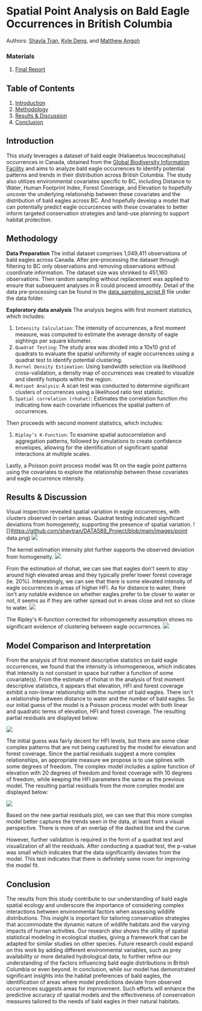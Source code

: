 # Spatial Point Analysis on Bald Eagle Occurrences in British Columbia
Authors: [Shayla Tran](https://github.com/shaytran), [Kyle Deng](https://github.com/kt1720), and [Matthew Angoh](https://github.com/mattangoh)

### Materials
1. [Final Report](https://docs.google.com/document/d/1DklH4858WhwPIeSn-WrS2D9ETP8_NYhxy3HKNeKvrLc/edit?usp=sharing)

## Table of Contents
1. [Introduction](#introduction)
2. [Methodology](#methodology)
3. [Results & Discussion](#results--discussion)
4. [Conclusion](#conclusion)

## Introduction
This study leverages a dataset of bald eagle (Haliaeetus leucocephalus) occurrences in Canada, obtained from the [Global Biodiversity Information Facility](https://www.gbif.org/occurrence/download/0190555-240321170329656) and aims to analyze bald eagle occurrences to identify potential patterns and trends in their distribution across British Columbia. The study also utilizes environmental covariates specific to BC, including Distance to Water, Human Footprint Index, Forest Coverage, and Elevation to hopefully uncover the underlying relationship between these covariates and the distribution of bald eagles across BC. And hopefully develop a model that can potentially predict eagle occurcences with these covariates to better inform targeted conservation strategies and land-use planning to support habitat protection.

## Methodology
**Data Preparation**
The initial dataset comprises 1,049,411 observations of bald eagles across Canada. After pre-processing the dataset through filtering to BC only observations and removing observations without coordinate information. The dataset size was shrinked to 451,160 observations. Then random sampling without replacement was applied to ensure that subsequent analyses in R could proceed smoothly. Detail of the data pre-processing can be found in the [data_sampling_script.R](https://github.com/shaytran/DATA589_Project/blob/main/data/data_sampling_script.R) file under the data folder. 

**Exploratory data analysis**
The analysis begins with first moment statistics, which includes: 
1. `Intensity Calculation`: The intensity of occurrences, a first moment measure, was computed to estimate the average density of eagle sightings per square kilometer.
2. `Quadrat Testing`: The study area was divided into a 10x10 grid of quadrats to evaluate the spatial uniformity of eagle occurrences using a quadrat test to identify potential clustering.
3. `Kernel Density Estimation`: Using bandwidth selection via likelihood cross-validation, a density map of occurrences was created to visualize and identify hotspots within the region.
4. `Hotspot Analysis`: A scan test was conducted to determine significant clusters of occurrences using a likelihood ratio test statistic.
5. `Spatial correlation (rhohat)`: Estimates the correlation function rho indicating how each covariate influences the spatial pattern of occurrences.

Then proceeds with second moment statistics, which includes:
1. `Ripley’s K-Function`: To examine spatial autocorrelation and aggregation patterns, followed by simulations to create confidence envelopes, allowing for the identification of significant spatial interactions at multiple scales.

Lastly, a Poisson point process model was fit on the eagle point patterns using the covariates to explore the relationship between these covariates and eagle occurrence intensity.

## Results & Discussion
Visual inspection revealed spatial variation in eagle occurrences, with clusters observed in certain areas. Quadrat testing indicated significant deviations from homogeneity, supporting the presence of spatial variation.
![](https://github.com/shaytran/DATA589_Project/blob/main/images/point data.png)
![](https://github.com/shaytran/DATA589_Project/blob/main/images/quadrat.png)

The kernel estimation intensity plot further supports the observed deviation from homogeneity.
![](https://github.com/shaytran/DATA589_Project/blob/main/images/kernel.png)

From the estimation of rhohat, we can see that eagles don't seem to stay around high elevated areas and they typically prefer lower forest coverage (ie. 20%). Interestingly, we can see that there is some elevated intensity of eagle occurrences in areas of higher HFI. As for distance to water, there isn't any notable evidence on whether eagles prefer to be closer to water or not, it seems as if they are rather spread out in areas close and not so close to water. 
![](https://github.com/shaytran/DATA589_Project/blob/main/images/rhohat.png)

The Ripley's K-function corrected for inhomogeneity assumption shows no significant evidence of clustering between eagle occurrences. 
![](https://github.com/shaytran/DATA589_Project/blob/main/images/ripleyk.png)

## Model Comparison and Interpretation
From the analysis of first moment descriptive statistics on bald eagle occurrences, we found that the intensity is inhomogeneous, which indicates that intensity is not constant in space but rather a function of some covariate(s). 
From the estimate of rhohat in the analysis of first moment descriptive statistics, it appears that elevation, HFI and forest coverage exhibit a non-linear relationship with the number of bald eagles. There isn't a relationship between distance to water and the number of bald eagles. So our initial guess of the model is a Poisson process model with both linear and quadratic terms of elevation, HFI and forest coverage. The resulting partial residuals are displayed below:

![](https://github.com/shaytran/DATA589_Project/blob/main/images/initial_pr.png)

The initial guess was fairly decent for HFI levels, but there are some clear complex patterns that are not being captured by the model for elevation and forest coverage. Since the partial residuals suggest a more complex relationships, an appropriate measure we propose is to use splines with some degrees of freedom. The complex model includes a spline function of elevation with 20 degrees of freedom and forest coverage with 10 degrees of freedom, while keeping the HFI parameters the same as the previous model. The resulting partial residuals from the more complex model are displayed below:

![](https://github.com/shaytran/DATA589_Project/blob/main/images/complex_pr.png)

Based on the new partial residuals plot, we can see that this more complex model better captures the trends seen in the data, at least from a visual perspective. There is more of an overlap of the dashed line and the curve.

However, further validation is required in the form of a quadrat test and visualization of all the residuals. After conducting a quadrat test, the p-value was small which indicates that the data significantly deviates from the model. This test indicates that there is definitely some room for improving the model fit.

## Conclusion
The results from this study contribute to our understanding of bald eagle spatial ecology and underscore the importance of considering complex interactions between environmental factors when assessing wildlife distributions. This insight is important for tailoring conservation strategies that accommodate the dynamic nature of wildlife habitats and the varying impacts of human activities. Our research also shows the utility of spatial statistical modeling in ecological studies, giving a framework that can be adapted for similar studies on other species. Future research could expand on this work by adding different environmental variables, such as prey availability or more detailed hydrological data, to further refine our understanding of the factors influencing bald eagle distributions in British Columbia or even beyond.
In conclusion, while our model has demonstrated significant insights into the habitat preferences of bald eagles, the identification of areas where model predictions deviate from observed occurrences suggests areas for improvement. Such efforts will enhance the predictive accuracy of spatial models and the effectiveness of conservation measures tailored to the needs of bald eagles in their natural habitats.


